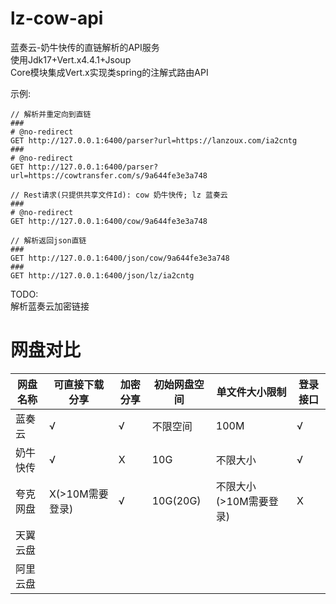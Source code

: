 # lz-cow-api
蓝奏云-奶牛快传的直链解析的API服务  
使用Jdk17+Vert.x4.4.1+Jsoup  
Core模块集成Vert.x实现类spring的注解式路由API  

示例:  
```
// 解析并重定向到直链
###
# @no-redirect
GET http://127.0.0.1:6400/parser?url=https://lanzoux.com/ia2cntg
###
# @no-redirect
GET http://127.0.0.1:6400/parser?url=https://cowtransfer.com/s/9a644fe3e3a748

// Rest请求(只提供共享文件Id): cow 奶牛快传; lz 蓝奏云
###
# @no-redirect
GET http://127.0.0.1:6400/cow/9a644fe3e3a748

// 解析返回json直链
###
GET http://127.0.0.1:6400/json/cow/9a644fe3e3a748
###
GET http://127.0.0.1:6400/json/lz/ia2cntg

```

TODO:  
解析蓝奏云加密链接


# 网盘对比

| 网盘名称 | 可直接下载分享     | 加密分享 | 初始网盘空间   | 单文件大小限制        | 登录接口 |
|------|-------------|------|----------|----------------|------|
| 蓝奏云  | √           | √    | 不限空间     | 100M           | √    |
| 奶牛快传 | √           | X    | 10G      | 不限大小           | √    |
| 夸克网盘 | X(>10M需要登录) | √    | 10G(20G) | 不限大小(>10M需要登录) | X    |
| 天翼云盘 |             |      |          |                |      |
| 阿里云盘 |             |      |          |                |      |

